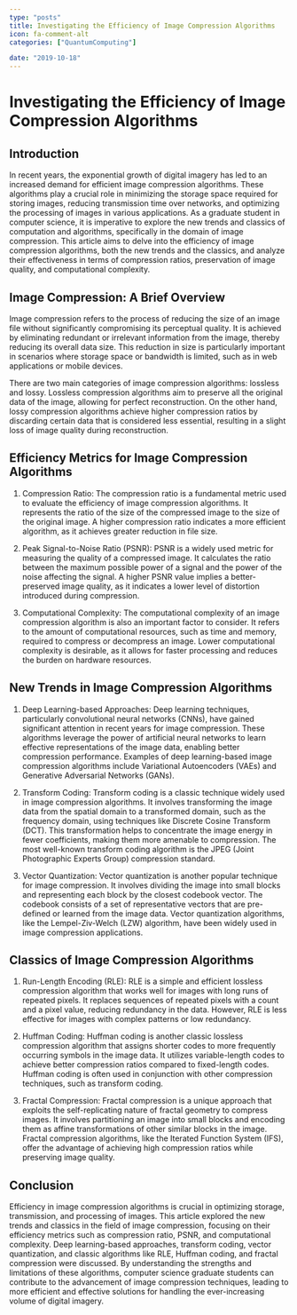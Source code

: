 ```yaml
---
type: "posts"
title: Investigating the Efficiency of Image Compression Algorithms
icon: fa-comment-alt
categories: ["QuantumComputing"]

date: "2019-10-18"
---
```




# Investigating the Efficiency of Image Compression Algorithms

## Introduction

In recent years, the exponential growth of digital imagery has led to an increased demand for efficient image compression algorithms. These algorithms play a crucial role in minimizing the storage space required for storing images, reducing transmission time over networks, and optimizing the processing of images in various applications. As a graduate student in computer science, it is imperative to explore the new trends and classics of computation and algorithms, specifically in the domain of image compression. This article aims to delve into the efficiency of image compression algorithms, both the new trends and the classics, and analyze their effectiveness in terms of compression ratios, preservation of image quality, and computational complexity.

## Image Compression: A Brief Overview

Image compression refers to the process of reducing the size of an image file without significantly compromising its perceptual quality. It is achieved by eliminating redundant or irrelevant information from the image, thereby reducing its overall data size. This reduction in size is particularly important in scenarios where storage space or bandwidth is limited, such as in web applications or mobile devices.

There are two main categories of image compression algorithms: lossless and lossy. Lossless compression algorithms aim to preserve all the original data of the image, allowing for perfect reconstruction. On the other hand, lossy compression algorithms achieve higher compression ratios by discarding certain data that is considered less essential, resulting in a slight loss of image quality during reconstruction.

## Efficiency Metrics for Image Compression Algorithms

1. Compression Ratio:
The compression ratio is a fundamental metric used to evaluate the efficiency of image compression algorithms. It represents the ratio of the size of the compressed image to the size of the original image. A higher compression ratio indicates a more efficient algorithm, as it achieves greater reduction in file size.

2. Peak Signal-to-Noise Ratio (PSNR):
PSNR is a widely used metric for measuring the quality of a compressed image. It calculates the ratio between the maximum possible power of a signal and the power of the noise affecting the signal. A higher PSNR value implies a better-preserved image quality, as it indicates a lower level of distortion introduced during compression.

3. Computational Complexity:
The computational complexity of an image compression algorithm is also an important factor to consider. It refers to the amount of computational resources, such as time and memory, required to compress or decompress an image. Lower computational complexity is desirable, as it allows for faster processing and reduces the burden on hardware resources.

## New Trends in Image Compression Algorithms

1. Deep Learning-based Approaches:
Deep learning techniques, particularly convolutional neural networks (CNNs), have gained significant attention in recent years for image compression. These algorithms leverage the power of artificial neural networks to learn effective representations of the image data, enabling better compression performance. Examples of deep learning-based image compression algorithms include Variational Autoencoders (VAEs) and Generative Adversarial Networks (GANs).

2. Transform Coding:
Transform coding is a classic technique widely used in image compression algorithms. It involves transforming the image data from the spatial domain to a transformed domain, such as the frequency domain, using techniques like Discrete Cosine Transform (DCT). This transformation helps to concentrate the image energy in fewer coefficients, making them more amenable to compression. The most well-known transform coding algorithm is the JPEG (Joint Photographic Experts Group) compression standard.

3. Vector Quantization:
Vector quantization is another popular technique for image compression. It involves dividing the image into small blocks and representing each block by the closest codebook vector. The codebook consists of a set of representative vectors that are pre-defined or learned from the image data. Vector quantization algorithms, like the Lempel-Ziv-Welch (LZW) algorithm, have been widely used in image compression applications.

## Classics of Image Compression Algorithms

1. Run-Length Encoding (RLE):
RLE is a simple and efficient lossless compression algorithm that works well for images with long runs of repeated pixels. It replaces sequences of repeated pixels with a count and a pixel value, reducing redundancy in the data. However, RLE is less effective for images with complex patterns or low redundancy.

2. Huffman Coding:
Huffman coding is another classic lossless compression algorithm that assigns shorter codes to more frequently occurring symbols in the image data. It utilizes variable-length codes to achieve better compression ratios compared to fixed-length codes. Huffman coding is often used in conjunction with other compression techniques, such as transform coding.

3. Fractal Compression:
Fractal compression is a unique approach that exploits the self-replicating nature of fractal geometry to compress images. It involves partitioning an image into small blocks and encoding them as affine transformations of other similar blocks in the image. Fractal compression algorithms, like the Iterated Function System (IFS), offer the advantage of achieving high compression ratios while preserving image quality.

## Conclusion

Efficiency in image compression algorithms is crucial in optimizing storage, transmission, and processing of images. This article explored the new trends and classics in the field of image compression, focusing on their efficiency metrics such as compression ratio, PSNR, and computational complexity. Deep learning-based approaches, transform coding, vector quantization, and classic algorithms like RLE, Huffman coding, and fractal compression were discussed. By understanding the strengths and limitations of these algorithms, computer science graduate students can contribute to the advancement of image compression techniques, leading to more efficient and effective solutions for handling the ever-increasing volume of digital imagery.